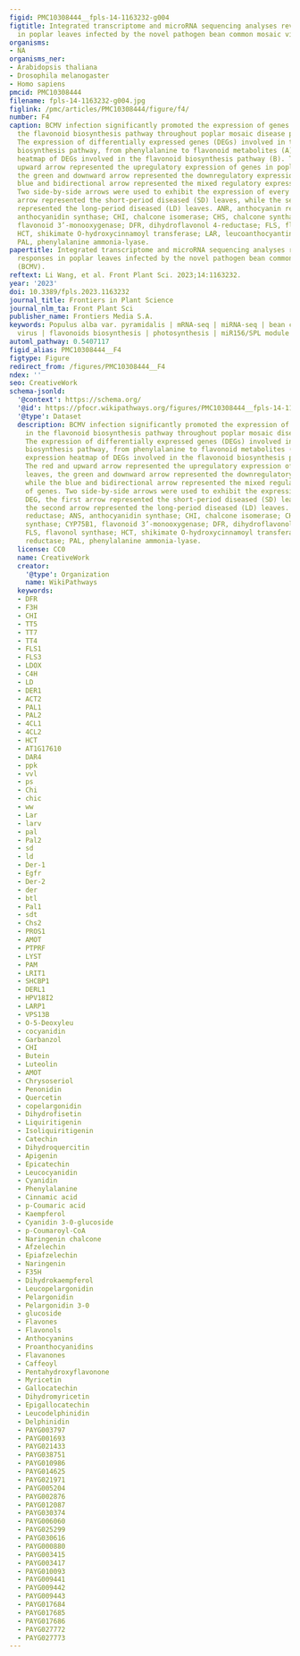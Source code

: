 ```yaml
---
figid: PMC10308444__fpls-14-1163232-g004
figtitle: Integrated transcriptome and microRNA sequencing analyses reveal gene responses
  in poplar leaves infected by the novel pathogen bean common mosaic virus (BCMV)
organisms:
- NA
organisms_ner:
- Arabidopsis thaliana
- Drosophila melanogaster
- Homo sapiens
pmcid: PMC10308444
filename: fpls-14-1163232-g004.jpg
figlink: /pmc/articles/PMC10308444/figure/f4/
number: F4
caption: BCMV infection significantly promoted the expression of genes involved in
  the flavonoid biosynthesis pathway throughout poplar mosaic disease progression.
  The expression of differentially expressed genes (DEGs) involved in the flavonoid
  biosynthesis pathway, from phenylalanine to flavonoid metabolites (A), and the expression
  heatmap of DEGs involved in the flavonoid biosynthesis pathway (B). The red and
  upward arrow represented the upregulatory expression of genes in poplar leaves,
  the green and downward arrow represented the downregulatory expression, while the
  blue and bidirectional arrow represented the mixed regulatory expression of genes.
  Two side-by-side arrows were used to exhibit the expression of every DEG, the first
  arrow represented the short-period diseased (SD) leaves, while the second arrow
  represented the long-period diseased (LD) leaves. ANR, anthocyanin reductase; ANS,
  anthocyanidin synthase; CHI, chalcone isomerase; CHS, chalcone synthase; CYP75B1,
  flavonoid 3’-monooxygenase; DFR, dihydroflavonol 4-reductase; FLS, flavonol synthase;
  HCT, shikimate O-hydroxycinnamoyl transferase; LAR, leucoanthocyantin reductase;
  PAL, phenylalanine ammonia-lyase.
papertitle: Integrated transcriptome and microRNA sequencing analyses reveal gene
  responses in poplar leaves infected by the novel pathogen bean common mosaic virus
  (BCMV).
reftext: Li Wang, et al. Front Plant Sci. 2023;14:1163232.
year: '2023'
doi: 10.3389/fpls.2023.1163232
journal_title: Frontiers in Plant Science
journal_nlm_ta: Front Plant Sci
publisher_name: Frontiers Media S.A.
keywords: Populus alba var. pyramidalis | mRNA-seq | miRNA-seq | bean common mosaic
  virus | flavonoids biosynthesis | photosynthesis | miR156/SPL module
automl_pathway: 0.5407117
figid_alias: PMC10308444__F4
figtype: Figure
redirect_from: /figures/PMC10308444__F4
ndex: ''
seo: CreativeWork
schema-jsonld:
  '@context': https://schema.org/
  '@id': https://pfocr.wikipathways.org/figures/PMC10308444__fpls-14-1163232-g004.html
  '@type': Dataset
  description: BCMV infection significantly promoted the expression of genes involved
    in the flavonoid biosynthesis pathway throughout poplar mosaic disease progression.
    The expression of differentially expressed genes (DEGs) involved in the flavonoid
    biosynthesis pathway, from phenylalanine to flavonoid metabolites (A), and the
    expression heatmap of DEGs involved in the flavonoid biosynthesis pathway (B).
    The red and upward arrow represented the upregulatory expression of genes in poplar
    leaves, the green and downward arrow represented the downregulatory expression,
    while the blue and bidirectional arrow represented the mixed regulatory expression
    of genes. Two side-by-side arrows were used to exhibit the expression of every
    DEG, the first arrow represented the short-period diseased (SD) leaves, while
    the second arrow represented the long-period diseased (LD) leaves. ANR, anthocyanin
    reductase; ANS, anthocyanidin synthase; CHI, chalcone isomerase; CHS, chalcone
    synthase; CYP75B1, flavonoid 3’-monooxygenase; DFR, dihydroflavonol 4-reductase;
    FLS, flavonol synthase; HCT, shikimate O-hydroxycinnamoyl transferase; LAR, leucoanthocyantin
    reductase; PAL, phenylalanine ammonia-lyase.
  license: CC0
  name: CreativeWork
  creator:
    '@type': Organization
    name: WikiPathways
  keywords:
  - DFR
  - F3H
  - CHI
  - TT5
  - TT7
  - TT4
  - FLS1
  - FLS3
  - LDOX
  - C4H
  - LD
  - DER1
  - ACT2
  - PAL1
  - PAL2
  - 4CL1
  - 4CL2
  - HCT
  - AT1G17610
  - DAR4
  - ppk
  - vvl
  - ps
  - Chi
  - chic
  - ww
  - Lar
  - larv
  - pal
  - Pal2
  - sd
  - ld
  - Der-1
  - Egfr
  - Der-2
  - der
  - btl
  - Pal1
  - sdt
  - Chs2
  - PROS1
  - AMOT
  - PTPRF
  - LYST
  - PAM
  - LRIT1
  - SHCBP1
  - DERL1
  - HPV18I2
  - LARP1
  - VPS13B
  - O-5-Deoxyleu
  - cocyanidin
  - Garbanzol
  - CHI
  - Butein
  - Luteolin
  - AMOT
  - Chrysoseriol
  - Penonidin
  - Quercetin
  - copelargonidin
  - Dihydrofisetin
  - Liquiritigenin
  - Isoliquiritigenin
  - Catechin
  - Dihydroquercitin
  - Apigenin
  - Epicatechin
  - Leucocyanidin
  - Cyanidin
  - Phenylalanine
  - Cinnamic acid
  - p-Coumaric acid
  - Kaempferol
  - Cyanidin 3-0-glucoside
  - p-Coumaroyl-CoA
  - Naringenin chalcone
  - Afzelechin
  - Epiafzelechin
  - Naringenin
  - F35H
  - Dihydrokaempferol
  - Leucopelargonidin
  - Pelargonidin
  - Pelargonidin 3-0
  - glucoside
  - Flavones
  - Flavonols
  - Anthocyanins
  - Proanthocyanidins
  - Flavanones
  - Caffeoyl
  - Pentahydroxyflavonone
  - Myricetin
  - Gallocatechin
  - Dihydromyricetin
  - Epigallocatechin
  - Leucodelphinidin
  - Delphinidin
  - PAYG003797
  - PAYG001693
  - PAYG021433
  - PAYG038751
  - PAYG010986
  - PAYG014625
  - PAYG021971
  - PAYG005204
  - PAYG002876
  - PAYG012087
  - PAYG030374
  - PAYG006060
  - PAYG025299
  - PAYG030616
  - PAYG000880
  - PAYG003415
  - PAYG003417
  - PAYG010093
  - PAYG009441
  - PAYG009442
  - PAYG009443
  - PAYG017684
  - PAYG017685
  - PAYG017686
  - PAYG027772
  - PAYG027773
---
```

